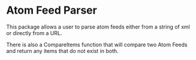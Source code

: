 # Atom Feed Parser

This package allows a user to parse atom feeds either from a string of xml or directly from a URL.

There is also a CompareItems function that will compare two Atom Feeds and return any items that do not exist in both.
